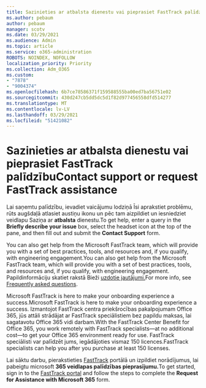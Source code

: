 ```yaml
---
title: Sazinieties ar atbalsta dienestu vai pieprasiet FastTrack palīdzību
ms.author: pebaum
author: pebaum
manager: scotv
ms.date: 03/29/2021
ms.audience: Admin
ms.topic: article
ms.service: o365-administration
ROBOTS: NOINDEX, NOFOLLOW
localization_priority: Priority
ms.collection: Adm_O365
ms.custom:
- "7878"
- "9004374"
ms.openlocfilehash: 6b7ce78586371f159588555ba00ed7ba56751e02
ms.sourcegitcommit: 430d247cb5dd5dc5d1f82d977456558dfd514277
ms.translationtype: MT
ms.contentlocale: lv-LV
ms.lasthandoff: 03/29/2021
ms.locfileid: "51421082"
---
```

# <a name="contact-support-or-request-fasttrack-assistance"></a><span data-ttu-id="5c638-102">Sazinieties ar atbalsta dienestu vai pieprasiet FastTrack palīdzību</span><span class="sxs-lookup"><span data-stu-id="5c638-102">Contact support or request FastTrack assistance</span></span>

<span data-ttu-id="5c638-103">Lai saņemtu palīdzību, ievadiet  vaicājumu lodziņā Īsi aprakstiet problēmu, rūts augšdaļā atlasiet austiņu ikonu un pēc tam aizpildiet un iesniedziet veidlapu Saziņa ar **atbalsta** dienestu.</span><span class="sxs-lookup"><span data-stu-id="5c638-103">To get help, enter a query in the **Briefly describe your issue** box, select the headset icon at the top of the pane, and then fill out and submit the **Contact Support** form.</span></span>

<span data-ttu-id="5c638-104">You can also get help from the ‎Microsoft‎ FastTrack team, which will provide you with a set of best practices, tools, and resources and, if you qualify, with engineering engagement.</span><span class="sxs-lookup"><span data-stu-id="5c638-104">You can also get help from the ‎Microsoft‎ FastTrack team, which will provide you with a set of best practices, tools, and resources and, if you qualify, with engineering engagement.</span></span> <span data-ttu-id="5c638-105">Papildinformāciju skatiet rakstā Bieži [uzdotie jautājumi.](https://go.microsoft.com/fwlink/?linkid=2132666)</span><span class="sxs-lookup"><span data-stu-id="5c638-105">For more info, see [Frequently asked questions](https://go.microsoft.com/fwlink/?linkid=2132666).</span></span>

<span data-ttu-id="5c638-106">‎Microsoft‎ FastTrack is here to make your onboarding experience a success.</span><span class="sxs-lookup"><span data-stu-id="5c638-106">‎Microsoft‎ FastTrack is here to make your onboarding experience a success.</span></span> <span data-ttu-id="5c638-107">Izmantojot FastTrack centra priekšrocības pakalpojumam Office 365, jūs attāli strādājat ar FastTrack speciālistiem bez papildu maksas, lai sagatavotu Office 365 vidi darbam.</span><span class="sxs-lookup"><span data-stu-id="5c638-107">With the FastTrack Center Benefit for Office 365, you work remotely with FastTrack specialists—at no additional cost—to get your Office 365 environment ready for use.</span></span> <span data-ttu-id="5c638-108">FastTrack speciālisti var palīdzēt jums, iegādājoties vismaz 150 licences.</span><span class="sxs-lookup"><span data-stu-id="5c638-108">FastTrack specialists can help you after you purchase at least 150 licenses.</span></span>

<span data-ttu-id="5c638-109">Lai sāktu darbu, pierakstieties [FastTrack](https://go.microsoft.com/fwlink/?linkid=2125443) portālā un izpildiet norādījumus, lai pabeigtu microsoft **365 veidlapas palīdzības pieprasījumu.**</span><span class="sxs-lookup"><span data-stu-id="5c638-109">To get started, sign in to the [FastTrack portal](https://go.microsoft.com/fwlink/?linkid=2125443) and follow the steps to complete the **Request for Assistance with Microsoft 365** form.</span></span>